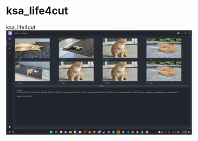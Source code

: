 # ksa_life4cut
ksa_life4cut
![sc1](https://raw.githubusercontent.com/SHI3DO/ksa_life4cut/main/readme/ksa_life4cut_sc1.png)
